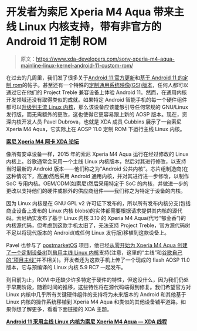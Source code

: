 # 开发者为索尼 Xperia M4 Aqua 带来主线 Linux 内核支持，带有非官方的 Android 11 定制 ROM

> 原文：<https://www.xda-developers.com/sony-xperia-m4-aqua-mainline-linux-kernel-android-11-custom-rom/>

在过去的几周里，我们发了很多关于[Android 11 官方更新](https://www.xda-developers.com/android-11-update-tracker/)和[基于 Android 11 的定制 rom](https://www.xda-developers.com/android-11-custom-rom-list/)的帖子。甚至还有一个特殊的[定制通用系统映像(GSI)版本](https://www.xda-developers.com/developer-boots-android-11-22-older-devices-project-treble-gsi/)，任何人都可以通过它在他们的 Project Treble 兼容设备上体验 Android 11。然而，在通用内核开发领域还没有取得类似的成就。如果特定 Android 智能手机的每一个硬件组件都可以[升级到主流 Linux 内核](https://www.xda-developers.com/samsung-galaxy-siii-samsung-galaxy-note-ii-htc-hd2/)，那么该设备应该能够引导任何常规的 GNU/Linux 发行版，而无需额外的更改，这也使得它更容易跟上新的 AOSP 版本。现在，资深内核开发人员 Pavel Dubrova，也就是 XDA 成员 Cubbins 展示了一台索尼 Xperia M4 Aqua，它实际上在 AOSP 11.0 定制 ROM 下运行主线 Linux 内核。

**[索尼 Xperia M4 阿卡 XDA 论坛](https://forum.xda-developers.com/m4-aqua)**

像所有安卓设备一样，2015 年的索尼 Xperia M4 Aqua 运行在经过修改的 Linux 内核上。谷歌通常会采用一个主线 Linux 内核版本，然后对其进行修改，以支持当时最新的 Android 版本——他们称之为“Android 公共内核”。芯片组制造商(在这种情况下，高通)然后采用 Android 通用内核，并对其进行进一步修改，以制作 SoC 专用内核。OEM/ODM(如索尼)然后采用特定于 SoC 的内核，并做进一步的更改以支持他们的硬件或额外的供应商组件——我们称之为特定于设备的内核。

因为 Linux 内核是在 GNU GPL v2 许可证下发布的，所以所有发布内核分支(包括商业设备上发布的 Linux 内核 blobs)的实体都需要根据请求提供其内核的源代码。索尼确实发布了基于 Linux 内核 3.10 的 Xperia M4 Aqua(代号“郁金香”)的内核源代码，但考虑到这款手机太旧了，无法支持 Project Treble，官方源代码树不足以将现代版本的 Android(或任何 Linux 发行版)移植到这款设备上。

Pavel 也参与了 [postmarketOS](https://www.xda-developers.com/postmarketos-touch-optimized-linux-distro/) 项目，他已经[从零开始为 Xperia M4 Aqua 创建了一个定制设备树](https://github.com/bartcubbins/device_sony_tulip-mainline)到[启用主线 Linux 内核](https://github.com/bartcubbins/kernel_kanuti_mainline)支持(注意，这里的“主线”和[谷歌自己的“项目主线”](https://www.xda-developers.com/android-q-project-mainline-security/)并不相关)。开发者还为这款手机上传了一个现成的 flash AOSP 11.0 版本，它与预编译的 Linux 内核 5.9 RC7 一起发布。

到目前为止，ROM 中还缺少许多特定于硬件的特性，但这没什么，因为我们仍处于早期阶段，随着时间的推移，这些特性将在源代码端得到修复。我们希望官方对 Linux 内核中几乎所有关键硬件组件的支持将为未来版本的 Android 和其他基于 Linux 内核的操作系统移植到 Xperia M4 Aqua 和类似的其他设备铺平道路。如果你想了解更多，看看下面链接的 XDA 主题。

**[Android 11 采用主线 Linux 内核为索尼 Xperia M4 Aqua — XDA 线程](https://forum.xda-developers.com/m4-aqua/rom-android-11-mainline-linux-kernel-t4172351)**